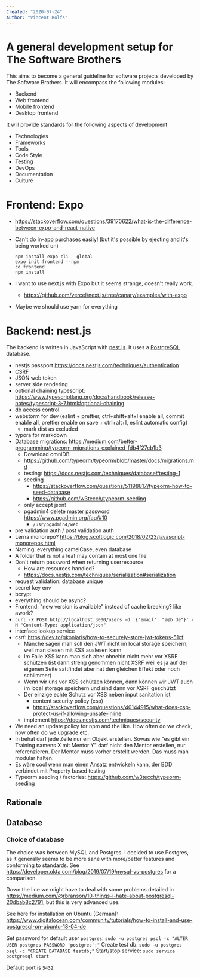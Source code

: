 ```yaml
---
Created: "2020-07-24"
Author: "Vincent Rolfs"
---
```


# A general development setup for The Software Brothers

This aims to become a general guideline for software projects developed by The Software Brothers. It will encompass the following modules:

- Backend
- Web frontend
- Mobile frontend
- Desktop frontend

It will provide standards for the following aspects of development:

- Technologies
- Frameworks
- Tools
- Code Style
- Testing
- DevOps
- Documentation
- Culture

# Frontend: Expo

- https://stackoverflow.com/questions/39170622/what-is-the-difference-between-expo-and-react-native

- Can't do in-app purchases easily! (but it's possible by ejecting and it's being worked on)

  ```
  npm install expo-cli --global
  expo init frontend --npm
  cd frontend
  npm install
  ```

- I want to use next.js with Expo but it seems strange, doesn't really work.

  - https://github.com/vercel/next.js/tree/canary/examples/with-expo

- Maybe we should use yarn for everything

# Backend: nest.js
The backend is written in JavaScript with [nest.js](https://nestjs.com/). It uses a [PostgreSQL](https://www.postgresql.org/) database.

- nestjs passport https://docs.nestjs.com/techniques/authentication
- CSRF
- JSON web token
- server side rendering
- optional chaining typescript: https://www.typescriptlang.org/docs/handbook/release-notes/typescript-3-7.html#optional-chaining
- db access control
- webstorm for dev (eslint + prettier, ctrl+shift+alt+l enable all, commit enable all, prettier enable on save + ctrl+alt+l, eslint automatic config)
	- mark dist as excluded 
- typora for markdown
- Database migrations: https://medium.com/better-programming/typeorm-migrations-explained-fdb4f27cb1b3
  - Download omniDB
  - https://github.com/typeorm/typeorm/blob/master/docs/migrations.md
  - testing: https://docs.nestjs.com/techniques/database#testing-1
  - seeding
      - https://stackoverflow.com/questions/51198817/typeorm-how-to-seed-database
      - https://github.com/w3tecch/typeorm-seeding
  - only accept json!
  - pgadmin4 delete master password https://www.pgadmin.org/faq/#10
      - `/usr/pgadmin4/web`
- pre validation auth / post validation auth
- Lerna monorepo? https://blog.scottlogic.com/2018/02/23/javascript-monorepos.html
- Naming: everything camelCase, even database
- A folder that is not a leaf may contain at most one file
- Don't return password when returning userresource
  - How are resources handled?
  - https://docs.nestjs.com/techniques/serialization#serialization
- request validation: database unique
- secret key env
- bcrypt
- everything should be async?
- Frontend: "new version is available" instead of cache breaking? like awork?
- `curl -X POST http://localhost:3000/users -d '{"email": "a@b.de"}' -H "Content-Type: application/json"`
- interface lookup service
- csrf: https://dev.to/gkoniaris/how-to-securely-store-jwt-tokens-51cf
  - Manche sagen man soll den JWT nicht im local storage speichern, weil man diesen mit XSS auslesen kann
  - Im Falle XSS kann man sich aber ohnehin nicht mehr vor XSRF schützen (ist dann streng genommen nicht XSRF weil es ja auf der eigenen Seite sattfindet aber hat den gleichen Effekt oder noch schlimmer)
  - Wenn wir uns vor XSS schützen können, dann können wir JWT auch im local storage speichern und sind dann vor XSRF geschützt
  - Der einzige echte Schutz vor XSS neben input sanitation ist
    - content security policy (csp)
    - https://stackoverflow.com/questions/40144915/what-does-csp-protect-us-if-allowing-unsafe-inline
  - implement https://docs.nestjs.com/techniques/security
- We need an update policy for npm and the like. How often do we check, how often do we upgrade etc.
- In behat darf jede Zeile nur ein Objekt erstellen. Sowas wie "es gibt ein Training namens X mit Mentor Y" darf nicht den Mentor erstellen, nur referenzieren. Der Mentor muss vorher erstellt werden. Das muss man modular halten.
- Es wäre cool wenn man einen Ansatz entwickeln kann, der BDD verbindet mit Property based testing
- Typeorm seeding / factories: https://github.com/w3tecch/typeorm-seeding

## Rationale

## Database

### Choice of database
The choice was between MySQL and Postgres. I decided to use Postgres, as it generally seems to be more sane with more/better features and conforming to standards. See https://developer.okta.com/blog/2019/07/19/mysql-vs-postgres for a comparison.

Down the line we might have to deal with some problems detailed in https://medium.com/@rbranson/10-things-i-hate-about-postgresql-20dbab8c2791, but this is very advanced use.

See here for installation on Ubuntu (German): https://www.digitalocean.com/community/tutorials/how-to-install-and-use-postgresql-on-ubuntu-18-04-de

Set password for default user `postgres`:
`sudo -u postgres psql -c "ALTER USER postgres PASSWORD 'postgres';"`
Create test db:
`sudo -u postgres psql -c "CREATE DATABASE testdb;"`
Start/stop service:
`sudo service postgresql start`

Default port is `5432`.

